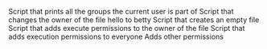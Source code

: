 Script that prints all the groups the current user is part of
Script that changes the owner of the file hello to betty
Script that creates an empty file
Script that adds execute permissions to the owner of the file
Script that adds execution permissions to everyone
Adds other permissions
